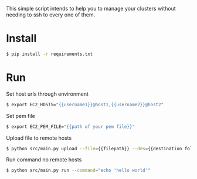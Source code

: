 This simple script intends to help you to manage your clusters without needing to ssh to every one of them.

# Install
```bash
$ pip install -r requirements.txt
```

# Run
Set host urls through environment
```bash
$ export EC2_HOSTS="{{username1}}@host1,{{username2}}@host2"
```
Set pem file
```bash
$ export EC2_PEM_FILE="{{path of your pem file}}"
```
Upload file to remote hosts
```bash
$ python src/main.py upload --file={{filepath}} --des={{destination folder}}
```
Run command no remote hosts
```bash
$ python src/main.py run --command="echo 'hello world'"
```